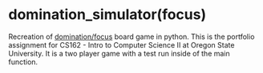 # domination_simulator(focus)
Recreation of [domination/focus](https://www.wikiwand.com/en/Focus_(board_game)) board game in python. This is the portfolio assignment for CS162 - Intro to Computer Science II at Oregon State University. It is a two player game with a test run inside of the main function. 

